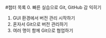 #챕터 목록
0. 빠른 실습으로 Git, GitHub 감 익히기
1. GUI 환경에서 버전 관리 시작하기
2. 혼자서 Git으로 버전 관리하기
3. 여러 명이 함께 Git으로 협업하기